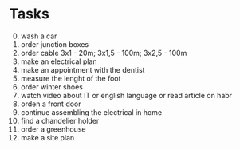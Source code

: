 #      Tasks

0. wash a car
1. order junction boxes
2. order cable 3x1 - 20m; 3x1,5 - 100m; 3x2,5 - 100m
3. make an electrical plan
4. make an appointment with the dentist
5. measure the lenght of the foot
6. order winter shoes
7. watch video about IT or english language or read article on habr
8. orden a front door
9. continue assembling the electrical in home
10. find a chandelier holder
11. order a greenhouse
12. make a site plan

